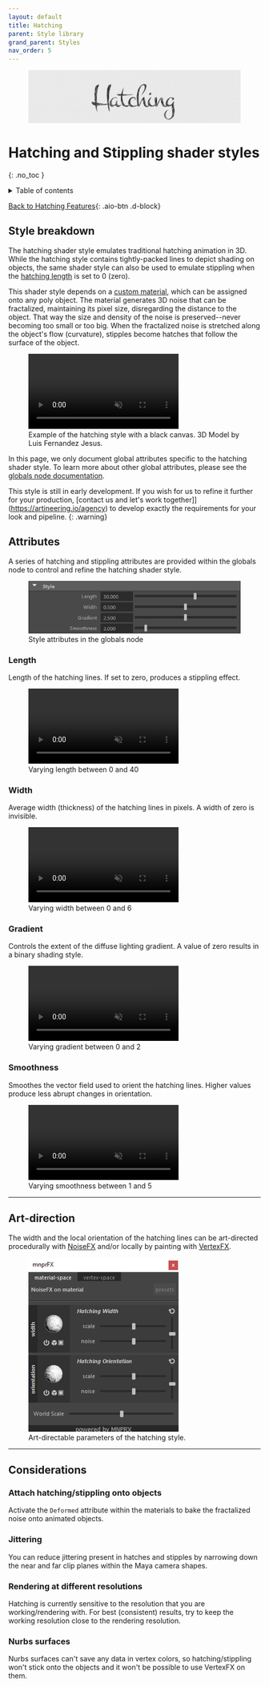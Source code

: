 ```yaml
---
layout: default
title: Hatching
parent: Style library
grand_parent: Styles
nav_order: 5
---
```


<figure>
 <img src="/media/styles/hatching/header.jpg" alt="Hatching header image">
</figure>

# Hatching and Stippling shader styles
{: .no_toc }

<details close markdown="block">
  <summary>
    Table of contents
  </summary>
  {: .text-delta }
1. TOC
{:toc}
</details>

[Back to Hatching Features](https://artineering.io/styles/hatching
){: .aio-btn .d-block}

## Style breakdown

The hatching shader style emulates traditional hatching animation in 3D. While the hatching style contains tightly-packed lines to depict shading on objects, the same shader style can also be used to emulate stippling when the [hatching length](#length) is set to 0 (zero).

This shader style depends on a [custom material](/flair/materials/others#hatching-material), which can be assigned onto any poly object. The material generates 3D noise that can be fractalized, maintaining its pixel size, disregarding the distance to the object. That way the size and density of the noise is preserved--never becoming too small or too big. When the fractalized noise is stretched along the object's flow (curvature), stipples become hatches that follow the surface of the object.

<figure>
	<video autoplay loop muted playsinline>
	    <source src="/media/styles/hatching/example1.mp4" type="video/mp4">
	</video>
	<figcaption>Example of the hatching style with a black canvas. 3D Model by Luis Fernandez Jesus.</figcaption>
</figure>

In this page, we only document global attributes specific to the hatching shader style. To learn more about other global attributes, please see the [globals node documentation](/flair/getting-started/globals).

This style is still in early development. If you wish for us to refine it further for your production, [contact us and let's work together]](https://artineering.io/agency) to develop exactly the requirements for your look and pipeline.
{: .warning}

## Attributes

A series of hatching and stippling attributes are provided within the globals node to control and refine the hatching shader style.

<figure class="aio-ui">
    <img src="/media/styles/hatching/style-attrs.png" alt="Style attributes">
    <figcaption>Style attributes in the globals node</figcaption>
</figure>

### Length
Length of the hatching lines. If set to zero, produces a stippling effect.
<figure>
	<video autoplay loop muted playsinline>
	    <source src="/media/styles/hatching/length.mp4" type="video/mp4">
	</video>
	<figcaption>Varying length between 0 and 40</figcaption>
</figure>

### Width
Average width (thickness) of the hatching lines in pixels. A width of zero is invisible.
<figure>
	<video autoplay loop muted playsinline>
	    <source src="/media/styles/hatching/width.mp4" type="video/mp4">
	</video>
	<figcaption>Varying width between 0 and 6</figcaption>
</figure>

### Gradient
Controls the extent of the diffuse lighting gradient. A value of zero results in a binary shading style.
<figure>
	<video autoplay loop muted playsinline>
	    <source src="/media/styles/hatching/wrap.mp4" type="video/mp4">
	</video>
	<figcaption>Varying gradient between 0 and 2</figcaption>
</figure>

### Smoothness
Smoothes the vector field used to orient the hatching lines. Higher values produce less abrupt changes in orientation.  
<figure>
	<video autoplay loop muted playsinline>
	    <source src="/media/styles/hatching/smoothness.mp4" type="video/mp4">
	</video>
	<figcaption>Varying smoothness between 1 and 5</figcaption>
</figure>


------------------------

## Art-direction
The width and the local orientation of the hatching lines can be art-directed procedurally with [NoiseFX](/flair/art-direction/noisefx) and/or locally by painting with [VertexFX](/flair/art-direction/vertexfx).

<figure class="aio-ui">
	<img src="/media/styles/hatching/noisefx.png" alt="MNPRX noiseFX window">
	<figcaption>Art-directable parameters of the hatching style.</figcaption>
</figure>

---

## Considerations

### Attach hatching/stippling onto objects
Activate the `Deformed` attribute within the materials to bake the fractalized noise onto animated objects.

### Jittering
You can reduce jittering present in hatches and stipples by narrowing down the near and far clip planes within the Maya camera shapes.

### Rendering at different resolutions
Hatching is currently sensitive to the resolution that you are working/rendering with. For best (consistent) results, try to keep the working resolution close to the rendering resolution.

### Nurbs surfaces
Nurbs surfaces can't save any data in vertex colors, so hatching/stippling won't stick onto the objects and it won't be possible to use VertexFX on them.